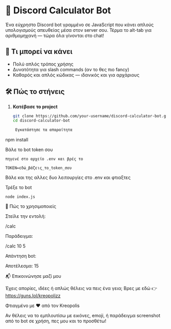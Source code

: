 # 🧮 Discord Calculator Bot

Ένα εύχρηστο Discord bot γραμμένο σε JavaScript που κάνει απλούς υπολογισμούς απευθείας μέσα στον server σου. Τέρμα το alt-tab για αριθμομηχανή — τώρα όλα γίνονται στο chat!

## 🚀 Τι μπορεί να κάνει

- Πολύ απλός τρόπος χρήσης
- Δυνατότητα για slash commands (αν το θες πιο fancy)
- Καθαρός και απλός κώδικας — ιδανικός και για αρχάριους

## 🛠️ Πώς το στήνεις

1. **Κατέβασε το project**
   ```bash
   git clone https://github.com/your-username/discord-calculator-bot.git
   cd discord-calculator-bot

    Εγκατάστησε τα απαραίτητα

npm install

Βάλε το bot token σου

    πηγενέ στο αρχείο .env και βρές το

    TOKEN=εδώ_βάζεις_το_token_σου

Βάλε και της αλλες δυο λειτουργίες στο .env και φτιαξτες

Τρέξε το bot

    node index.js

💬 Πώς το χρησιμοποιείς

Στείλε την εντολή:

/calc <num-1> <num-2>

Παράδειγμα:

/calc 10 5 

Απάντηση bot:

Αποτέλεσμα: 15

📬 Επικοινώνησε μαζί μου

Έχεις απορίες, ιδέες ή απλώς θέλεις να πεις ένα γεια;
Βρες με εδώ 👉 https://guns.lol/kreopolizz

Φτιαγμένο με ❤️ από τον Kreopolis


Αν θέλεις να το εμπλουτίσω με εικόνες, emoji, ή παράδειγμα screenshot από το bot σε χρήση, πες μου και το προσθέτω!
